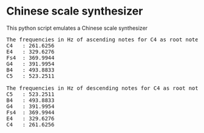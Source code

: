 # Chinese scale synthesizer

This python script emulates a Chinese scale synthesizer

<pre>
The frequencies in Hz of ascending notes for C4 as root note in the Chinese scale
C4   : 261.6256
E4   : 329.6276
Fs4  : 369.9944
G4   : 391.9954
B4   : 493.8833
C5   : 523.2511

The frequencies in Hz of descending notes for C4 as root note in the Chinese scale
C5   : 523.2511
B4   : 493.8833
G4   : 391.9954
Fs4  : 369.9944
E4   : 329.6276
C4   : 261.6256
